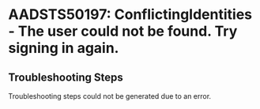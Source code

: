 # AADSTS50197: ConflictingIdentities - The user could not be found. Try signing in again.


## Troubleshooting Steps
Troubleshooting steps could not be generated due to an error.